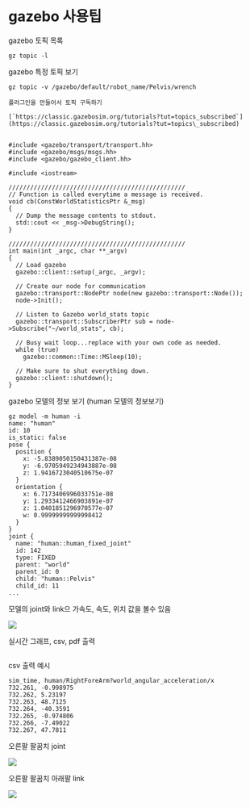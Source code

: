# gazebo 사용팁

gazebo 토픽 목록

&#x20;`gz topic -l`

gazebo 특정 토픽 보기&#x20;

`gz topic -v /gazebo/default/robot_name/Pelvis/wrench`

`플러그인을 만들어서 토픽 구독하기`&#x20;

``[`https://classic.gazebosim.org/tutorials?tut=topics_subscribed`](https://classic.gazebosim.org/tutorials?tut=topics\_subscribed)``

```

#include <gazebo/transport/transport.hh>
#include <gazebo/msgs/msgs.hh>
#include <gazebo/gazebo_client.hh>

#include <iostream>

/////////////////////////////////////////////////
// Function is called everytime a message is received.
void cb(ConstWorldStatisticsPtr &_msg)
{
  // Dump the message contents to stdout.
  std::cout << _msg->DebugString();
}

/////////////////////////////////////////////////
int main(int _argc, char **_argv)
{
  // Load gazebo
  gazebo::client::setup(_argc, _argv);

  // Create our node for communication
  gazebo::transport::NodePtr node(new gazebo::transport::Node());
  node->Init();

  // Listen to Gazebo world_stats topic
  gazebo::transport::SubscriberPtr sub = node->Subscribe("~/world_stats", cb);

  // Busy wait loop...replace with your own code as needed.
  while (true)
    gazebo::common::Time::MSleep(10);

  // Make sure to shut everything down.
  gazebo::client::shutdown();
}

```

gazebo 모델의 정보 보기 (human 모델의 정보보기)

```
gz model -m human -i
name: "human"
id: 10
is_static: false
pose {
  position {
    x: -5.8389050150431387e-08
    y: -6.9705949234943887e-08
    z: 1.9416723040510675e-07
  }
  orientation {
    x: 6.7173406996033751e-08
    y: 1.2933412466903891e-07
    z: 1.0401851296970577e-07
    w: 0.99999999999998412
  }
}
joint {
  name: "human::human_fixed_joint"
  id: 142
  type: FIXED
  parent: "world"
  parent_id: 0
  child: "human::Pelvis"
  child_id: 11
...
```



모델의 joint와 link으 가속도, 속도, 위치 값을 볼수 있음&#x20;

![](<../.gitbook/assets/image (1).png>)



실시간 그래프, csv, pdf 출력

<figure><img src="../.gitbook/assets/gazebo_plot.gif" alt=""><figcaption></figcaption></figure>

csv 출력 예시

```
sim_time, human/RightForeArm?world_angular_acceleration/x
732.261, -0.998975
732.262, 5.23197
732.263, 48.7125
732.264, -40.3591
732.265, -0.974806
732.266, -7.49022
732.267, 47.7811
```



오른팔 팔꿈치 joint

![](<../.gitbook/assets/image (2).png>)

오른팔 팔꿈치 아래팔  link

![](<../.gitbook/assets/image (5).png>)

